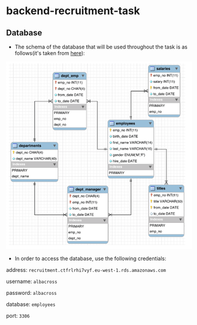 # backend-recruitment-task

## Database

- The schema of the database that will be used throughout the task is as follows(it's taken from [here](https://dev.mysql.com/doc/employee/en/sakila-structure.html)): 

![alt text](https://github.com/albacross/backend-recruitment-task/raw/master/schema.png)

- In order to access the database, use the following credentials:

address:  `recruitment.ctfrlrhi7vyf.eu-west-1.rds.amazonaws.com`

username: `albacross`

password: `albacross`

database: `employees`

port: `3306`
